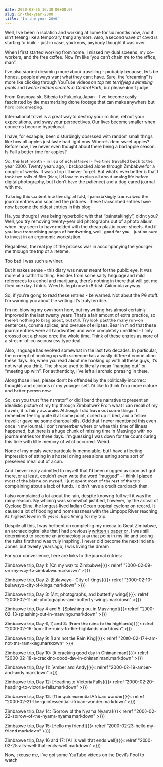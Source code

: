 ```yaml
---
date: 2020-08-26 16:30:00+00:00
slug: in-the-year-2000
title: 'In the year 2000'
---
```


Well, I’ve been in isolation and working at home for six months now, and it isn’t feeling like a temporary thing anymore. Also, a second wave of covid is starting to build - just in case, you know, anybody thought it was over.

When I first started working from home, I missed my dual screens, my co-workers, and the free coffee. Now I’m like “you can’t chain me to the office, man”.

I’ve also started dreaming more about travelling - probably because, let’s be honest, people always want what they can’t have. Sure, the “dreaming” is more like clicking through YouTube videos on *top ten terrifying swimming pools* and *twelve hidden secrets in Central Park*, but please don't judge.

From Krasnoyarsk, Siberia to Fukuoka,Japan - I’ve become easily fascinated by the mesmerizing drone footage that can make anywhere but here look amazing.

International travel is a great way to destroy your routine, reboot your expectations, and sway your perspectives. Our lives become smaller when concerns become hyperlocal.

I have, for example, been disturbingly obsessed with random small things like how all apples just taste bad right now. Where’s ‘dem sweet apples? Before now, I’ve never even thought about there being a bad apple season. Is Fall a better time for apples?

So, this last month - in lieu of actual travel - I’ve time travelled back to the year 2000. Twenty years ago, I backpacked alone through Zimbabwe for a couple of weeks. It was a trip I’ll never forget. But what’s even better is that I took two rolls of film (kids, I’d love to explain all about analog life before digital photography, but I don’t have the patience) and a dog-eared journal with me.

To bring this content into the digital fold, I painstakingly transcribed the journal entries and scanned the pictures. These transcribed entries have now become the oldest entries in this blog.

<!--more-->

Ha, you thought I was being hyperbolic with that “painstakingly”, didn’t you? Well, you try removing twenty-year old photographs out of a photo album when they seem to have melded with the cheap plastic cover sheets. And if you love transcribing pages of handwriting, well, good for you - just be sure to invest in an ergonomic workstation.

Regardless, the real joy of the process was in accompanying the younger me through the trip of a lifetime.

Too bad I was such a whiner.

But it makes sense - this diary was never meant for the public eye. It was more of a cathartic thing. Besides from some salty language and mild references to alcohol and marijuana, there’s nothing in there that will get me fired one day. I think. Weed is legal now in British Columbia anyway.

So, if you’re going to read these entries - be warned. Not about the PG stuff. I’m warning you about the writing. It’s truly terrible.

I’m not blowing my own horn here, but my writing has almost certainly improved in the last twenty years. That’s a fair amount of extra practice, so there’s nothing to brag about, but still. Try look past the many run-on sentences, comma splices, and overuse of ellipses. Bear in mind that these journal entries were all handwritten and were completely unedited - I only crossed out a phrase once the whole time. Think of these entries as more of a stream-of-consciousness type deal.

Also, language has evolved somewhat in the last two decades. In particular, the concept of hooking up with someone has a vastly different connotation these days. So, when you read about me hooking up with all these guys, it’s not what you think. The phrase used to literally mean “hanging out” or “meeting up with”. For authenticity, I’ve left all archaic phrasing in there.

Along those lines, please don’t be offended by the politically-incorrect thoughts and opinions of my younger self. I’d like to think I’m a more mature and better person now.

So, can you trust “the narrator” or did I bend the narrative to present an idealistic picture of my trip through Zimbabwe? From what I can recall of my travels, it is fairly accurate. Although I did leave out some things. I remember feeling quite ill at some point, curled up in bed, and a fellow traveller gave me some charcoal pills. Odd that I never mentioned this even once in my journal. I don't remember where or when this time of illness happened, but there is a huge chunk of missing time in Masvingo with no journal entries for three days. I'm guessing I was down for the count during this time with little memory of what occurred. Weird.

None of my meals were particularly memorable, but I have a fleeting impression of sitting in a hostel dining area alone eating some sort of preserved meat out of a can.

And I never really admitted to myself that I’d been mugged as soon as I got there, or at least, couldn’t even write the word “mugged” - I think I placed most of the blame on myself. I just spent most of the rest of the trip complaining about a lack of funds. I didn’t have a credit card back then.

I also complained a lot about the rain, despite knowing full well it was the rainy season. My whining was somewhat justified, however, by the arrival of [Cyclone Eline](https://en.wikipedia.org/wiki/Cyclone_Leon%E2%80%93Eline), the longest-lived Indian Ocean tropical cyclone on record. It caused a lot of flooding and homelessness with the Limpopo River reaching its highest level in 15 years. Epic timing for my trip.

Despite all this, I was hellbent on completing my mecca to Great Zimbabwe, an archaeological site that I had previously [written a paper on](/documents/Great_Zimbabwe_paper.pdf). I was still determined to become an archaeologist at that point in my life and seeing the ruins firsthand was truly inspiring. I never did become the next Indiana Jones, but twenty years ago, I was living the dream.

For your convenience, here are links to the journal entries:

Zimbabwe trip, Day 1: [On my way to Zimbabwe]({{< relref "2000-02-09-on-my-way-to-zimbabwe.markdown" >}})

Zimbabwe trip, Day 2: [Bulawayo - City of Kings]({{< relref "2000-02-10-bulawayo-city-of-kings.markdown" >}})

Zimbabwe trip, Day 3: [Art, photographs, and butterfly wings]({{< relref "2000-02-11-art-photographs-and-butterfly-wings.markdown" >}})

Zimbabwe trip, Day 4 and 5: [Splashing out in Masvingo]({{< relref "2000-02-13-splashing-out-in-masvingo.markdown" >}})

Zimbabwe trip, Day 6, 7, and 8: [From the ruins to the highlands]({{< relref "2000-02-16-from-the-ruins-to-the-highlands.markdown" >}})

Zimbabwe trip, Day 9: [I am not the Rain King]({{< relref "2000-02-17-i-am-not-the-rain-king.markdown" >}})

Zimbabwe trip, Day 10: [A cracking good day in Chimanimani]({{< relref "2000-02-18-a-cracking-good-day-in-chimanimani.markdown" >}})

Zimbabwe trip, Day 11: [Amber and Andy]({{< relref "2000-02-19-amber-and-andy.markdown" >}})

Zimbabwe trip, Day 12: [Heading to Victoria Falls]({{< relref "2000-02-20-heading-to-victoria-falls.markdown" >}})

Zimbabwe trip, Day 13: [The quintessential African wonder]({{< relref "2000-02-21-the-quintessential-african-wonder.markdown" >}})

Zimbabwe trip, Day 14: [Sorrow of the Nyama Nyama]({{< relref "2000-02-22-sorrow-of-the-nyama-nyama.markdown" >}})

Zimbabwe trip, Day 15: [Hello my friend]({{< relref "2000-02-23-hello-my-friend.markdown" >}})

Zimbabwe trip, Day 16 and 17: [All is well that ends well]({{< relref "2000-02-25-alls-well-that-ends-well.markdown" >}})

Now, excuse me, I’ve got some YouTube videos on the Devil’s Pool to watch.